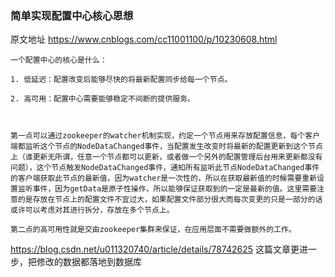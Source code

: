 ### 简单实现配置中心核心思想

原文地址 https://www.cnblogs.com/cc11001100/p/10230608.html
```
一个配置中心的核心是什么：

1. 低延迟：配置改变后能够尽快的将最新配置同步给每一个节点。

2. 高可用：配置中心需要能够稳定不间断的提供服务。

 

第一点可以通过zookeeper的watcher机制实现，约定一个节点用来存放配置信息，每个客户端都监听这个节点的NodeDataChanged事件，当配置发生改变时将最新的配置更新到这个节点上（谁更新无所谓，任意一个节点都可以更新，或者做一个另外的配置管理后台用来更新都没有问题），这个节点触发NodeDataChanged事件，通知所有监听此节点NodeDataChanged事件的客户端获取此节点的最新值，因为watcher是一次性的，所以在获取最新值的时候需要重新设置监听事件，因为getData是原子性操作，所以能够保证获取到的一定是最新的值。这里需要注意的是存放在节点上的配置文件不宜过大，如果配置文件部分很大而每次变更的只是一部分的话或许可以考虑对其进行拆分，存放在多个节点上。

第二点的高可用性就是交由zookeeper集群来保证，在应用层面不需要做额外的工作。

```
https://blog.csdn.net/u011320740/article/details/78742625 这篇文章更进一步，把修改的数据都落地到数据库
